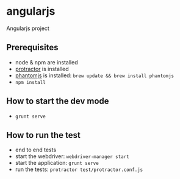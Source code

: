 angularjs
=========

Angularjs project

## Prerequisites
- node & npm are installed
- [protractor](https://github.com/angular/protractor) is installed
- [phantomjs](http://phantomjs.org/) is installed: `brew update && brew install phantomjs`
- `npm install`

## How to start the dev mode
- `grunt serve`

## How to run the test
 - end to end tests
  - start the webdriver: `webdriver-manager start`
  - start the application: `grunt serve`
  - run the tests: `protractor test/protractor.conf.js`
